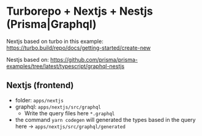 # Turborepo + Nextjs + Nestjs (Prisma|Graphql)


Nextjs based on turbo in this example: https://turbo.build/repo/docs/getting-started/create-new

Nestjs based on: https://github.com/prisma/prisma-examples/tree/latest/typescript/graphql-nestjs


## Nextjs (frontend)
- folder: `apps/nextjs`
- graphql: `apps/nextjs/src/graphql`
    - Write the query files here `*.graphql`
- the command `yarn codegen` will  generated the types based in the query here -> `apps/nextjs/src/graphql/generated`

